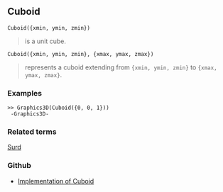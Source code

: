 ## Cuboid

```
Cuboid({xmin, ymin, zmin})
```

> is a unit cube.

```
Cuboid({xmin, ymin, zmin}, {xmax, ymax, zmax})
```

> represents a cuboid extending from `{xmin, ymin, zmin}` to `{xmax, ymax, zmax}`.

### Examples

```
>> Graphics3D(Cuboid({0, 0, 1}))
 -Graphics3D-
```

### Related terms
[Surd](Surd.md)


### Github

* [Implementation of Cuboid](https://github.com/axkr/symja_android_library/blob/master/symja_android_library/matheclipse-core/src/main/java/org/matheclipse/core/builtin/GraphicsFunctions.java#L80) 
